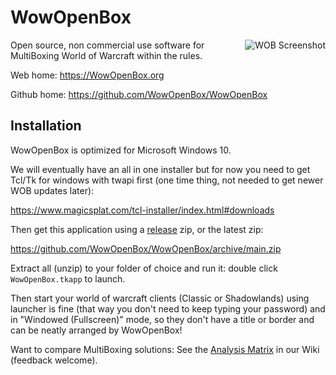 # WowOpenBox
<img src="https://wowopenbox.org/sshot1.png" alt="WOB Screenshot" align="right">

Open source, non commercial use software for MultiBoxing World of Warcraft within the rules.

Web home: https://WowOpenBox.org

Github home: https://github.com/WowOpenBox/WowOpenBox

## Installation

WowOpenBox is optimized for Microsoft Windows 10.

We will eventually have an all in one installer but for now you need to get Tcl/Tk for windows with twapi first (one time thing, not needed to get newer WOB updates later):

https://www.magicsplat.com/tcl-installer/index.html#downloads

Then get this application using a [release](https://github.com/WowOpenBox/WowOpenBox/releases) zip, or the latest zip:

https://github.com/WowOpenBox/WowOpenBox/archive/main.zip 

Extract all (unzip) to your folder of choice and run it: double click `WowOpenBox.tkapp` to launch.

Then start your world of warcraft clients (Classic or Shadowlands) using launcher is fine (that way you don't need to keep typing your password) and in "Windowed (Fullscreen)" mode, so they don't have a title or border and can be neatly arranged by WowOpenBox!


Want to compare MultiBoxing solutions: See the [Analysis Matrix](https://github.com/WowOpenBox/WowOpenBox/wiki/compare) in our Wiki (feedback welcome).
